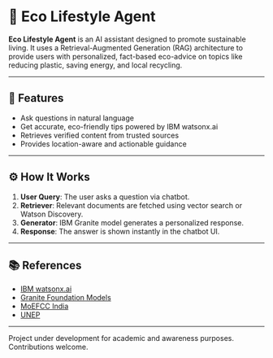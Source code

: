 # 🌿 Eco Lifestyle Agent

**Eco Lifestyle Agent** is an AI assistant designed to promote sustainable living. It uses a Retrieval-Augmented Generation (RAG) architecture to provide users with personalized, fact-based eco-advice on topics like reducing plastic, saving energy, and local recycling.

---

## 🔧 Features

- Ask questions in natural language  
- Get accurate, eco-friendly tips powered by IBM watsonx.ai  
- Retrieves verified content from trusted sources  
- Provides location-aware and actionable guidance

---

## ⚙️ How It Works

1. **User Query**: The user asks a question via chatbot.  
2. **Retriever**: Relevant documents are fetched using vector search or Watson Discovery.  
3. **Generator**: IBM Granite model generates a personalized response.  
4. **Response**: The answer is shown instantly in the chatbot UI.

---

## 📚 References

- [IBM watsonx.ai](https://www.ibm.com/products/watsonx)  
- [Granite Foundation Models](https://www.ibm.com/products/granite)  
- [MoEFCC India](https://moef.gov.in)  
- [UNEP](https://www.unep.org)

---


Project under development for academic and awareness purposes. Contributions welcome.
